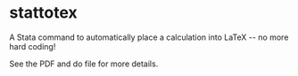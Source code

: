 # stattotex
A Stata command to automatically place a calculation into LaTeX -- no more hard coding!

See the PDF and do file for more details.
